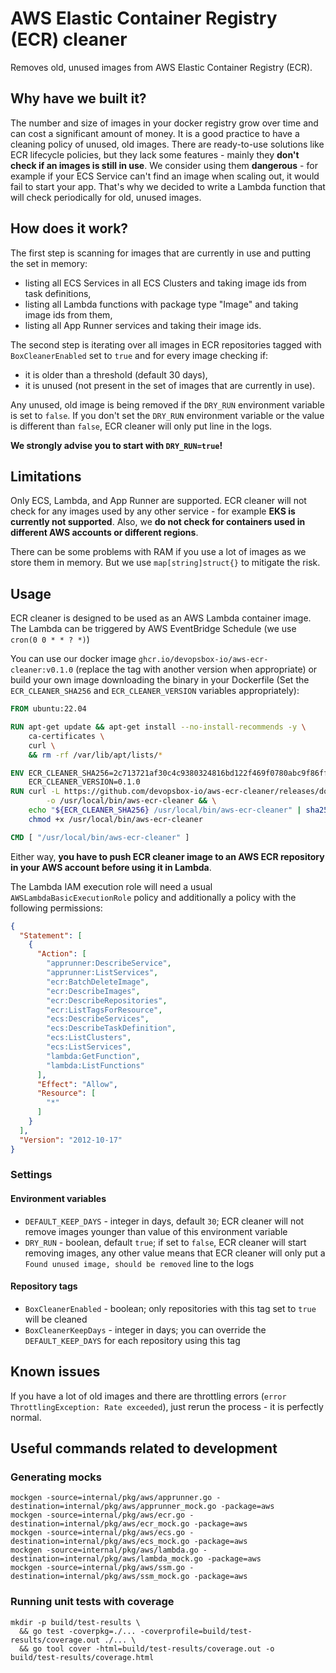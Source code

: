 # AWS Elastic Container Registry (ECR) cleaner

Removes old, unused images from AWS Elastic Container Registry (ECR).

## Why have we built it?

The number and size of images in your docker registry grow over time and can cost a significant amount of money. It is a
good practice to have a cleaning policy of unused, old images. There are ready-to-use solutions like ECR lifecycle
policies, but they lack some features - mainly they **don't check if an images is still in use**. We consider using them
**dangerous** - for example if your ECS Service can't find an image when scaling out, it would fail to start your app.
That's why we decided to write a Lambda function that will check periodically for old, unused images.

## How does it work?

The first step is scanning for images that are currently in use and putting the set in memory:

- listing all ECS Services in all ECS Clusters and taking image ids from task definitions,
- listing all Lambda functions with package type "Image" and taking image ids from them,
- listing all App Runner services and taking their image ids.

The second step is iterating over all images in ECR repositories tagged with `BoxCleanerEnabled` set to `true` and for
every image checking if:

- it is older than a threshold (default 30 days),
- it is unused (not present in the set of images that are currently in use).

Any unused, old image is being removed if the `DRY_RUN` environment variable is set to `false`. If you don't set
the `DRY_RUN` environment variable or the value is different than `false`, ECR cleaner will only put line in the logs.

**We strongly advise you to start with `DRY_RUN=true`!**

## Limitations

Only ECS, Lambda, and App Runner are supported. ECR cleaner will not check for any images used by any other service -
for example **EKS is currently not supported**. Also, we **do not check for containers used in different AWS accounts or
different regions**.

There can be some problems with RAM if you use a lot of images as we store them in memory. But we
use `map[string]struct{}` to mitigate the risk.

## Usage

ECR cleaner is designed to be used as an AWS Lambda container image. The Lambda can be triggered by AWS EventBridge
Schedule (we use `cron(0 0 * * ? *)`)

You can use our docker image `ghcr.io/devopsbox-io/aws-ecr-cleaner:v0.1.0` (replace the tag with another version when
appropriate) or build your own image downloading the binary in your Dockerfile (Set the `ECR_CLEANER_SHA256`
and `ECR_CLEANER_VERSION` variables appropriately):

```dockerfile
FROM ubuntu:22.04

RUN apt-get update && apt-get install --no-install-recommends -y \
    ca-certificates \
    curl \
    && rm -rf /var/lib/apt/lists/*

ENV ECR_CLEANER_SHA256=2c713721af30c4c9380324816bd122f469f0780abc9f86fff62e375d45c61272 \
    ECR_CLEANER_VERSION=0.1.0
RUN curl -L https://github.com/devopsbox-io/aws-ecr-cleaner/releases/download/v${ECR_CLEANER_VERSION}/aws-ecr-cleaner-${ECR_CLEANER_VERSION}-linux-amd64 \
        -o /usr/local/bin/aws-ecr-cleaner && \
    echo "${ECR_CLEANER_SHA256} /usr/local/bin/aws-ecr-cleaner" | sha256sum --check && \
    chmod +x /usr/local/bin/aws-ecr-cleaner

CMD [ "/usr/local/bin/aws-ecr-cleaner" ]
```

Either way, **you have to push ECR cleaner image to an AWS ECR repository in your AWS account before using it in
Lambda**.

The Lambda IAM execution role will need a usual `AWSLambdaBasicExecutionRole` policy and additionally a policy with the
following permissions:

```json
{
  "Statement": [
    {
      "Action": [
        "apprunner:DescribeService",
        "apprunner:ListServices",
        "ecr:BatchDeleteImage",
        "ecr:DescribeImages",
        "ecr:DescribeRepositories",
        "ecr:ListTagsForResource",
        "ecs:DescribeServices",
        "ecs:DescribeTaskDefinition",
        "ecs:ListClusters",
        "ecs:ListServices",
        "lambda:GetFunction",
        "lambda:ListFunctions"
      ],
      "Effect": "Allow",
      "Resource": [
        "*"
      ]
    }
  ],
  "Version": "2012-10-17"
}
```

### Settings

#### Environment variables

- `DEFAULT_KEEP_DAYS` - integer in days, default `30`; ECR cleaner will not remove images younger than value of this
  environment variable
- `DRY_RUN` - boolean, default `true`; if set to `false`, ECR cleaner will start removing images, any other value means
  that ECR cleaner will only put a `Found unused image, should be removed` line to the logs

#### Repository tags

- `BoxCleanerEnabled` - boolean; only repositories with this tag set to `true` will be cleaned
- `BoxCleanerKeepDays` - integer in days; you can override the `DEFAULT_KEEP_DAYS` for each repository using this tag

## Known issues

If you have a lot of old images and there are throttling errors (`error ThrottlingException: Rate exceeded`), just rerun
the process - it is perfectly normal.

## Useful commands related to development

### Generating mocks

```shell
mockgen -source=internal/pkg/aws/apprunner.go -destination=internal/pkg/aws/apprunner_mock.go -package=aws
mockgen -source=internal/pkg/aws/ecr.go -destination=internal/pkg/aws/ecr_mock.go -package=aws
mockgen -source=internal/pkg/aws/ecs.go -destination=internal/pkg/aws/ecs_mock.go -package=aws
mockgen -source=internal/pkg/aws/lambda.go -destination=internal/pkg/aws/lambda_mock.go -package=aws
mockgen -source=internal/pkg/aws/ssm.go -destination=internal/pkg/aws/ssm_mock.go -package=aws
```

### Running unit tests with coverage

```shell
mkdir -p build/test-results \
  && go test -coverpkg=./... -coverprofile=build/test-results/coverage.out ./... \
  && go tool cover -html=build/test-results/coverage.out -o build/test-results/coverage.html
```
